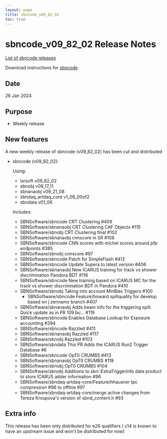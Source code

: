 ```yaml
---
layout: page
title: sbncode_v09_82_02
toc: true
---
```


sbncode_v09_82_02 Release Notes
=======================================================================================

[List of sbncode releases](https://sbnsoftware.github.io/AnalysisInfrastructure/ReleaseManagement/Releases/List_of_SBN_code_releases)

Download instructions for [sbncode]()

Date
---------------------------------------------------
26 Jan 2024

Purpose
---------------------------------------------------
* Weekly release

New features
---------------------------------------------------
A new weekly release of sbncode (v09_82_02) has been cut and distributed

* sbncode (v09_82_02):
  
  Using:
  * larsoft     v09_82_02
  * sbnobj			v09_17_11
  * sbnanaobj		v09_21_08
  * sbndaq_artdaq_core	v1_08_00of2
  * sbndata     v01_06
  
  Includes:
  * SBNSoftware/sbncode CRT Clustering #409
  * SBNSoftware/sbnanaobj CRT Clustering CAF Objects #115
  * SBNSoftware/sbnobj CRT Clustering final  #102
  * SBNSoftware/sbnanaobj cnnscore in SR #108
  * SBNSoftware/sbncode CNN scores with michel scores around pfp endpoints #385
  *  SBNSoftware/sbnobj cnnscore #97
  *  SBNSoftware/sbncode Patch for SimpleFlash #412
  * SBNSoftware/sbncode Update Supera to latest version #406
  * SBNSoftware/sbnanaobj New ICARUS training for track vs shower discrimination Pandora BDT #116
  * SBNSoftware/sbncode New training based on ICARUS MC for the track vs shower discrimination BDT in Pandora  #410
  * SBNSoftware/sbnobj Taking into account MinBias Triggers #100
    *  SBNSoftware/sbncode Feature/howard spillquality for develop based on j zennamo branch #407  
  * SBNSoftware/sbnanaobj Adds beam info for the triggering spill. Quick update as in PR 109 bu… #119
  * SBNSoftware/sbncode Enables Database Lookup for Exposure accounting #394
  * SBNSoftware/sbncode Razzled #411
  * SBNSoftware/sbnanaobj Razzled #117
  * SBNSoftware/sbnobj Razzled #103
  * SBNSoftware/sbndata This PR Adds the ICARUS Run2 Trigger Database #6
  * SBNSoftware/sbncode OpT0 CRUMBS #413
  * SBNSoftware/sbnanaobj OpT0 CRUMBS  #118
  * SBNSoftware/sbnobj OpT0 CRUMBS #104
  * SBNSoftware/sbnobj Additions to sbn::ExtraTriggerInfo data product to store ICARUS adder information #96
  * SBNSoftware/sbndaq-artdaq-core/Feature/hhausner tpc compression #96 to offline #97
  * SBNSoftware/sbndaq-artdaq-core/merge active changes from Tereza Kroupova's version of sbnd_content.h #93

  
Extra info
---------------------------------------------------
This release has been only distributed for e26 qualifiers ( c14 is known to have an upstream issue and won't be distributed for now)
